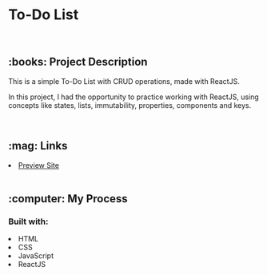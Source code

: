 # To-Do List

<br/>
<h2>:books: Project Description</h2>
<p>This is a simple To-Do List with CRUD operations, made with ReactJS.</p>

<p>In this project, I had the opportunity to practice working with ReactJS, using concepts like states, lists, immutability, properties, components and keys.</p>

<br/>
<h2>:mag: Links</h2>
<li><a href="https://maricastroc-to-do-list.netlify.app/" target="_blank">Preview Site</a></li>
<br/>
<h2>:computer: My Process</h2>
<h3>Built with:</h3>
<li>HTML</li>
<li>CSS</li>
<li>JavaScript</li>
<li>ReactJS</li>

